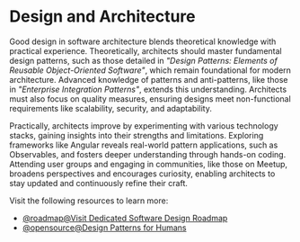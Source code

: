 # Design and Architecture

Good design in software architecture blends theoretical knowledge with practical experience. Theoretically, architects should master fundamental design patterns, such as those detailed in *"Design Patterns: Elements of Reusable Object-Oriented Software"*, which remain foundational for modern architecture. Advanced knowledge of patterns and anti-patterns, like those in *"Enterprise Integration Patterns"*, extends this understanding. Architects must also focus on quality measures, ensuring designs meet non-functional requirements like scalability, security, and adaptability.  

Practically, architects improve by experimenting with various technology stacks, gaining insights into their strengths and limitations. Exploring frameworks like Angular reveals real-world pattern applications, such as Observables, and fosters deeper understanding through hands-on coding. Attending user groups and engaging in communities, like those on Meetup, broadens perspectives and encourages curiosity, enabling architects to stay updated and continuously refine their craft.

Visit the following resources to learn more:

- [@roadmap@Visit Dedicated Software Design Roadmap](https://roadmap.sh/software-design-architecture)
- [@opensource@Design Patterns for Humans](https://github.com/kamranahmedse/design-patterns-for-humans)

